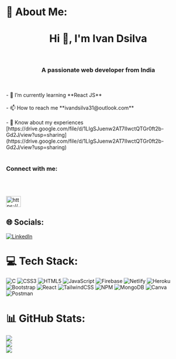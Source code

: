 # 💫 About Me:
<h1 align="center">Hi 👋, I'm Ivan Dsilva</h1><br><h3 align="center">A passionate web developer from India</h3><br><br>- 🌱 I’m currently learning **React JS**<br><br>- 📫 How to reach me **ivandsilva31@outlook.com**<br><br>- 📄 Know about my experiences [https://drive.google.com/file/d/1LIgSJuenw2AT7IIwctQTGr0ft2b-Gd2J/view?usp=sharing](https://drive.google.com/file/d/1LIgSJuenw2AT7IIwctQTGr0ft2b-Gd2J/view?usp=sharing)<br><br><h3 align="left">Connect with me:</h3><br><p align="left"><br><a href="https://linkedin.com/in/https://www.linkedin.com/in/ivan-dsilva/" target="blank"><img align="center" src="https://raw.githubusercontent.com/rahuldkjain/github-profile-readme-generator/master/src/images/icons/Social/linked-in-alt.svg" alt="https://www.linkedin.com/in/ivan-dsilva/" height="30" width="40" /></a><br></p>


## 🌐 Socials:
[![LinkedIn](https://img.shields.io/badge/LinkedIn-%230077B5.svg?logo=linkedin&logoColor=white)](https://linkedin.com/in/https://www.linkedin.com/in/ivan-dsilva/) 

# 💻 Tech Stack:
![C](https://img.shields.io/badge/c-%2300599C.svg?style=plastic&logo=c&logoColor=white) ![CSS3](https://img.shields.io/badge/css3-%231572B6.svg?style=plastic&logo=css3&logoColor=white) ![HTML5](https://img.shields.io/badge/html5-%23E34F26.svg?style=plastic&logo=html5&logoColor=white) ![JavaScript](https://img.shields.io/badge/javascript-%23323330.svg?style=plastic&logo=javascript&logoColor=%23F7DF1E) ![Firebase](https://img.shields.io/badge/firebase-%23039BE5.svg?style=plastic&logo=firebase) ![Netlify](https://img.shields.io/badge/netlify-%23000000.svg?style=plastic&logo=netlify&logoColor=#00C7B7) ![Heroku](https://img.shields.io/badge/heroku-%23430098.svg?style=plastic&logo=heroku&logoColor=white) ![Bootstrap](https://img.shields.io/badge/bootstrap-%23563D7C.svg?style=plastic&logo=bootstrap&logoColor=white) ![React](https://img.shields.io/badge/react-%2320232a.svg?style=plastic&logo=react&logoColor=%2361DAFB) ![TailwindCSS](https://img.shields.io/badge/tailwindcss-%2338B2AC.svg?style=plastic&logo=tailwind-css&logoColor=white) ![NPM](https://img.shields.io/badge/NPM-%23000000.svg?style=plastic&logo=npm&logoColor=white) ![MongoDB](https://img.shields.io/badge/MongoDB-%234ea94b.svg?style=plastic&logo=mongodb&logoColor=white) ![Canva](https://img.shields.io/badge/Canva-%2300C4CC.svg?style=plastic&logo=Canva&logoColor=white) ![Postman](https://img.shields.io/badge/Postman-FF6C37?style=plastic&logo=postman&logoColor=white)
# 📊 GitHub Stats:
![](https://github-readme-stats.vercel.app/api?username=IvanDsilva31&theme=midnight-purple&hide_border=false&include_all_commits=false&count_private=false)<br/>
![](https://github-readme-streak-stats.herokuapp.com/?user=IvanDsilva31&theme=midnight-purple&hide_border=false)<br/>
![](https://github-readme-stats.vercel.app/api/top-langs/?username=IvanDsilva31&theme=midnight-purple&hide_border=false&include_all_commits=false&count_private=false&layout=compact)
